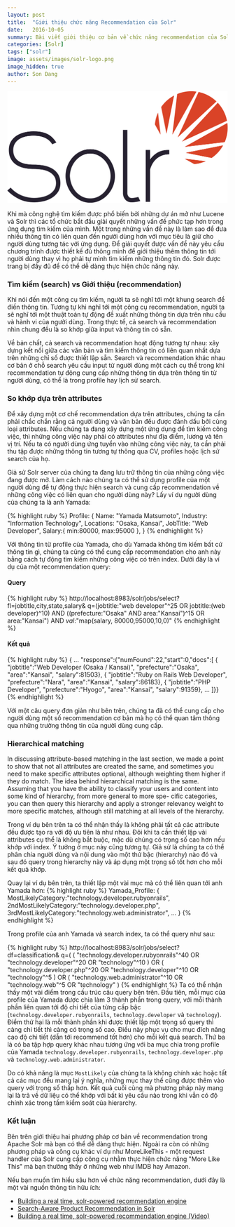 ```yaml
---
layout: post
title:  "Giới thiệu chức năng Recommendation của Solr"
date:   2016-10-05
summary: Bài viết giới thiệu cơ bản về chức năng recommendation của Solr
categories: [Solr]
tags: ["solr"]
image: assets/images/solr-logo.png
image_hidden: true
author: Son Dang
---
```


![solr](/assets/images/solr-logo.png)

Khi mà công nghệ tìm kiếm được phổ biến bởi những dự án mở như Lucene và Solr thì các tổ chức bắt đầu giải quyết những vấn đề phức tạp hơn trong ứng dụng tìm kiếm của mình. Một trong những vấn đề này là làm sao để đưa nhiều thông tin có liên quan đến người dùng hơn với mục tiêu là giữ cho người dùng tương tác với ứng dụng. Để giải quyết được vấn đề này yêu cầu chương trình được thiết kế đủ thông minh để giới thiệu thêm thông tin tới người dùng thay vì họ phải tự mình tìm kiếm những thông tin đó. Solr được trang bị đầy đủ để có thể dễ dàng thực hiện chức năng này.


### Tìm kiếm (search) vs Giới thiệu (recommendation)

Khi nói đến một công cụ tìm kiếm, người ta sẽ nghĩ tới một khung search để điền thông tin. Tương tự khi nghĩ tới một công cụ recommendation, người ta sẽ nghĩ tới một thuật toán tự động đề xuất những thông tin dựa trên nhu cầu và hành vi của người dùng. Trong thực tế, cả search và recommendation nhìn chung đều là so khớp giữa input và thông tin có sẵn.

Về bản chất, cả search và recommendation hoạt động tương tự nhau: xây dựng kết nối giữa các văn bản và tìm kiếm thông tin có liên quan nhất dựa trên những chỉ số được thiết lập sẵn. Search và recommendation khác nhau cơ bản ở chỗ search yêu cầu input từ người dùng một cách cụ thể trong khi recommendation tự động cung cấp những thông tin dựa trên thông tin từ người dùng, có thể là trong profile hay lịch sử search.

### So khớp dựa trên attributes

Để xây dựng một cơ chế recommendation dựa trên attributes, chúng ta cần phải chắc chắn rằng cả người dùng và văn bản đều được đánh dấu bởi cùng loại attributes. Nếu chúng ta đang xây dựng một ứng dụng để tìm kiếm công việc, thì những công việc này phải có attributes như địa điểm, lương và tên vị trí. Nếu ta có người dùng ứng tuyển vào những công việc này, ta cần phải thu tập được những thông tin tương tự thông qua CV, profiles hoặc lịch sử search của họ.

Giả sử Solr server của chúng ta đang lưu trữ thông tin của những công việc đang được mở. Làm cách nào chúng ta có thể sử dụng profile của một người dùng để tự động thực hiện search và cung cấp recommendation về những công việc có liên quan cho người dùng này? Lấy ví dụ người dùng của chúng ta là anh Yamada:

{% highlight ruby %}
Profile: {
  Name: "Yamada Matsumoto",
  Industry: "Information Technology",
  Locations: "Osaka, Kansai",
  JobTitle: "Web Developer",
  Salary:{
    min:80000,
    max:95000
  },
}
{% endhighlight %}

Với thông tin từ profile của Yamada, cho dù Yamada không tìm kiếm bất cứ thông tin gì, chúng ta cũng có thể cung cấp recommendation cho anh này bằng cách tự động tìm kiếm những công việc có trên index. Dưới đây là ví dụ của một recommendation query:


#### Query
{% highlight ruby %}
http://localhost:8983/solr/jobs/select?
  fl=jobtitle,city,state,salary&
  q=(jobtitle:"web developer"^25 OR jobtitle:(web developer)^10)
    AND ((prefecture:"Osaka" AND area:"Kansai")^15
    OR area:"Kansai")
    AND _val_:"map(salary, 80000,95000,10,0)"
{% endhighlight %}

#### Kết quả
{% highlight ruby %}
{
  ...
  "response":{"numFound":22,"start":0,"docs":[
    {
      "jobtitle":"Web Developer (Osaka / Kansai)",
      "prefecture":"Osaka",
      "area":"Kansai",
      "salary":81503},
    {
      "jobtitle":"Ruby on Rails Web Developer",
      "prefecture":"Nara",
      "area":"Kansai",
      "salary":86183},
    {
      "jobtitle":"PHP Developer",
      "prefecture":"Hyogo",
      "area":"Kansai",
      "salary":91359},
  ...
]}}
{% endhighlight %}

Với một câu query đơn giản như bên trên, chúng ta đã có thể cung cấp cho người dùng một số recommendation cơ bản mà họ có thể quan tâm thông qua những trường thông tin của người dùng cung cấp.

### Hierarchical matching

In discussing attribute-based matching in the last section, we made a point to show that not all attributes are created the same, and sometimes you need to make specific attributes optional, although weighting them higher if they do match. The idea behind hierarchical matching is the same. Assuming that you have the ability to classify your users and content into some kind of hierarchy, from more general to more spe- cific categories, you can then query this hierarchy and apply a stronger relevancy weight to more specific matches, although still matching at all levels of the hierarchy.

Trong ví dụ bên trên ta có thể nhận thấy là không phải tất cả các attribute đều được tạo ra với độ ưu tiên là như nhau. Đôi khi ta cần thiết lập vài attributes cụ thể là không bắt buộc, mặc dù chúng có trọng số cao hơn nếu khớp với index. Ý tưởng ở mục này cũng tương tự. Giả sử là chúng ta có thể phân chia người dùng và nội dung vào một thứ bậc (hierarchy) nào đó và sau đó query trong hierarchy này và áp dụng một trọng số tốt hơn cho mỗi kết quả khớp.

Quay lại ví dụ bên trên, ta thiết lập một vài mục mà có thể liên quan tới anh Yamada hơn:
{% highlight ruby %}
Yamada_Profile: {
  MostLikelyCategory:"technology.developer.rubyonrails",
  2ndMostLikelyCategory:"technology.developer.php",
  3rdMostLikelyCategory:"technology.web.administrator",
...
}
{% endhighlight %}

Trong profile của anh Yamada và search index, ta có thể query như sau:

{% highlight ruby %}
http://localhost:8983/solr/jobs/select?
  df=classification&
  q=(
    (
    "technology.developer.rubyonrails"^40
    OR
    "technology.developer"^20
    OR
    "technology"^10
    )
  OR
    (
    "technology.developer.php"^20
    OR
    "technology.developer"^10
    OR
    "technology"^5
    )
  OR
    (
    "technology.web.administrator"^10
    OR
    "technology.web"^5
    OR
    "technology"
    )
{% endhighlight %}
Ta có thể nhận thấy một vài điểm trong cấu trúc câu query bên trên. Đầu tiên, mỗi mục của profile của Yamada được chia làm 3 thành phần trong query, với mỗi thành phần liên quan tới độ chi tiết của từng cấp bậc (`technology.developer.rubyonrails`, `technology.developer` và `technology`). Điểm thứ hai là mỗi thành phần khi được thiết lập một trọng số query thì càng chi tiết thì càng có trọng số cao. Điều này phục vụ cho mục đích nâng cao độ chi tiết (dẫn tới recommend tốt hơn) cho mỗi kết quả search. Thứ ba là có ba tập hợp query khác nhau tương ứng với ba mục chia trong profile của Yamada `technology.developer.rubyonrails`, `technology.developer.php` và `technology.web.administrator`.

Do có khả năng là mục `MostLikely` của chúng ta là không chính xác hoặc tất cả các mục đều mang lại ý nghĩa, những mục thay thế cũng được thêm vào query với trọng số thấp hơn. Kết quả cuối cùng mà phương pháp này mang lại là trả về dữ liệu có thể khớp với bất kì yêu cầu nào trong khi vẫn có độ chính xác trong tầm kiểm soát của hierarchy.

### Kết luận

Bên trên giới thiệu hai phương pháp cơ bản về recommendation trong Apache Solr mà bạn có thể dễ dàng thực hiện. Ngoài ra còn có những phương pháp và công cụ khác ví dụ như MoreLikeThis - một request handler của Solr cung cấp công cụ nhằm thực hiện chức năng "More Like This" mà bạn thường thấy ở những web như IMDB hay Amazon.

Nếu bạn muốn tìm hiểu sâu hơn về chức năng recommendation, dưới đây là một vài nguồn thông tin hữu ích:

- [Building a real time, solr-powered recommendation engine](http://www.slideshare.net/treygrainger/building-a-real-time-solrpowered-recommendation-engine)
- [Search-Aware Product Recommendation in Solr](http://opensourceconnections.com/blog/2013/10/05/search-aware-product-recommendation-in-solr/)
- [Building a real time, solr-powered recommendation engine (Video)](https://www.youtube.com/watch?v=13yQbaW2V4Y)
